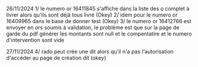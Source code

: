 26/11/2024
1/ le numero or 16411845 s'affiche dans la liste des o complet à livrer alors qu'ils sont déjà tous livré (Okey)
2/ idem pour le numero or 16409965 dans le base de donner test (Okey)
3/ le numero or 16412766 est envoyer en ors soumis à validation, le problème est que sur la page de garde du pdf générer les montants sont null et le compentatire et le numero d'intervention sont vide

27/11/2024
4/ rado peut crée une dit alors qu'il n'a pas l'autorisation d'accéder au page de création dit (okey)

